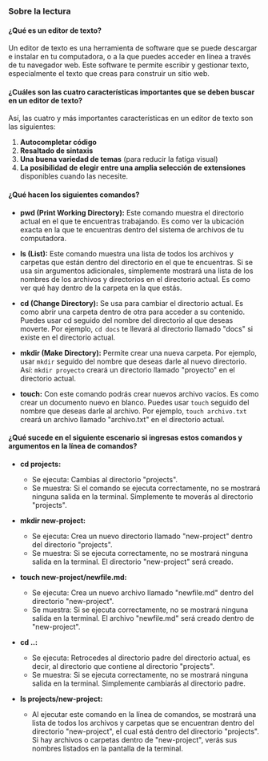 ### Sobre la lectura
#### ¿Qué es un editor de texto?
Un editor de texto es una herramienta de software que se puede descargar e instalar en tu computadora, o a la que puedes acceder en línea a través de tu navegador web. Este software te permite escribir y gestionar texto, especialmente el texto que creas para construir un sitio web.

#### ¿Cuáles son las cuatro características importantes que se deben buscar en un editor de texto?
Así, las cuatro y más importantes características en un editor de texto son las siguientes: 
1. **Autocompletar código**
2. **Resaltado de sintaxis**
3. **Una buena variedad de temas** (para reducir la fatiga visual)
4. **La posibilidad de elegir entre una amplia selección de extensiones** disponibles cuando las necesite.

#### ¿Qué hacen los siguientes comandos?
- **pwd (Print Working Directory):** Este comando muestra el directorio actual en el que te encuentras trabajando. Es como ver la ubicación exacta en la que te encuentras dentro del sistema de archivos de tu computadora.

- **ls (List):** Este comando muestra una lista de todos los archivos y carpetas que están dentro del directorio en el que te encuentras. Si se usa sin argumentos adicionales, simplemente mostrará una lista de los nombres de los archivos y directorios en el directorio actual. Es como ver qué hay dentro de la carpeta en la que estás.

- **cd (Change Directory):** Se usa para cambiar el directorio actual. Es como abrir una carpeta dentro de otra para acceder a su contenido. Puedes usar cd seguido del nombre del directorio al que deseas moverte. Por ejemplo, `cd docs` te llevará al directorio llamado "docs" si existe en el directorio actual.

- **mkdir (Make Directory):** Permite crear una nueva carpeta. Por ejemplo, usar `mkdir` seguido del nombre que deseas darle al nuevo directorio. Así: `mkdir proyecto` creará un directorio llamado "proyecto" en el directorio actual.

- **touch:** Con este comando podrás crear nuevos archivo vacíos. Es como crear un documento nuevo en blanco. Puedes usar `touch` seguido del nombre que deseas darle al archivo. Por ejemplo, `touch archivo.txt` creará un archivo llamado "archivo.txt" en el directorio actual.

#### ¿Qué sucede en el siguiente escenario si ingresas estos comandos y argumentos en la línea de comandos? 

- **cd projects:**
  - Se ejecuta: Cambias al directorio "projects".
  - Se muestra: Si el comando se ejecuta correctamente, no se mostrará ninguna salida en la terminal. Simplemente te moverás al directorio "projects".

- **mkdir new-project:**
  - Se ejecuta: Crea un nuevo directorio llamado "new-project" dentro del directorio "projects".
  - Se muestra: Si se ejecuta correctamente, no se mostrará ninguna salida en la terminal. El directorio "new-project" será creado.

- **touch new-project/newfile.md:** 
  - Se ejecuta: Crea un nuevo archivo llamado "newfile.md" dentro del directorio "new-project".
  - Se muestra: Si se ejecuta correctamente, no se mostrará ninguna salida en la terminal. El archivo "newfile.md" será creado dentro de "new-project".

- **cd ..:**
  - Se ejecuta: Retrocedes al directorio padre del directorio actual, es decir, al directorio que contiene al directorio "projects".
  - Se muestra: Si se ejecuta correctamente, no se mostrará ninguna salida en la terminal. Simplemente cambiarás al directorio padre.

- **ls projects/new-project:** 
  - Al ejecutar este comando en la línea de comandos, se mostrará una lista de todos los archivos y carpetas que se encuentran dentro del directorio "new-project", el cual está dentro del directorio "projects". Si hay archivos o carpetas dentro de "new-project", verás sus nombres listados en la pantalla de la terminal.
